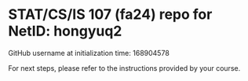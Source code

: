 # STAT/CS/IS 107 (fa24) repo for NetID: hongyuq2

GitHub username at initialization time: 168904578

For next steps, please refer to the instructions provided by your course.
